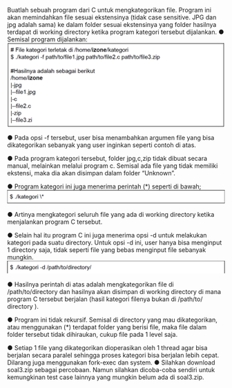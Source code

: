Buatlah sebuah program dari C untuk mengkategorikan file. Program ini akan memindahkan file sesuai ekstensinya (tidak case sensitive. JPG dan jpg adalah sama) ke dalam folder sesuai ekstensinya yang folder hasilnya terdapat di working directory ketika program kategori tersebut dijalankan.
● Semisal program dijalankan:
![screenshot_bang](https://github.com/hrswcksono/SoalShiftSISOP20_modul3_A02/blob/master/soal3/kategori%20f.png)

● Pada opsi -f tersebut, user bisa menambahkan argumen file yang bisa dikategorikan sebanyak yang user inginkan seperti contoh di atas.

● Pada program kategori tersebut, folder jpg,c,zip tidak dibuat secara manual, melainkan melalui program c. Semisal ada file yang tidak memiliki ekstensi, maka dia akan disimpan dalam folder “Unknown”.

● Program kategori ini juga menerima perintah (*) seperti di bawah;
![screenshot_bang](https://github.com/hrswcksono/SoalShiftSISOP20_modul3_A02/blob/master/soal3/kategori%20star.png)

● Artinya mengkategori seluruh file yang ada di working directory ketika menjalankan program C tersebut.

● Selain hal itu program C ini juga menerima opsi -d untuk melakukan kategori pada suatu directory. Untuk opsi -d ini, user hanya bisa menginput 1 directory saja, tidak seperti file yang bebas menginput file sebanyak mungkin.
![screenshot_bang](https://github.com/hrswcksono/SoalShiftSISOP20_modul3_A02/blob/master/soal3/kategory%20d.png)

● Hasilnya perintah di atas adalah mengkategorikan file di /path/to/directory dan hasilnya akan disimpan di working directory di mana program C tersebut berjalan (hasil kategori filenya bukan di /path/to/ directory ).

● Program ini tidak rekursif. Semisal di directory yang mau dikategorikan, atau menggunakan (*) terdapat folder yang berisi file, maka file dalam folder tersebut tidak dihiraukan, cukup file pada 1 level saja.

● Setiap 1 file yang dikategorikan dioperasikan oleh 1 thread agar bisa berjalan secara paralel sehingga proses kategori bisa berjalan lebih cepat. Dilarang juga menggunakan fork-exec dan system.
● Silahkan download soal3.zip sebagai percobaan. Namun silahkan dicoba-coba sendiri untuk kemungkinan test case lainnya yang mungkin
belum ada di soal3.zip.


